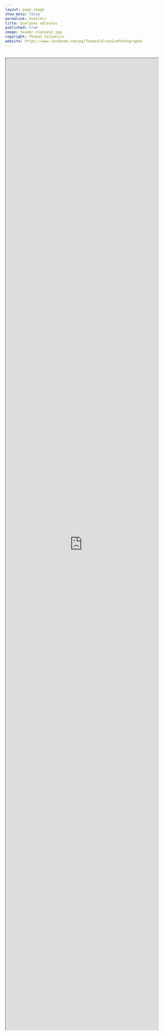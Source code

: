 ```yaml
---
layout: page_image
show_meta: false
permalink: booklet/
title: Quelques adresses
published: true
image: header-chaises2.jpg
copyright: Thomas Calvanico
website: https://www.facebook.com/pg/ThomasCalvanicoPhotographe
---
```


<br>

<iframe src="https://www.google.com/maps/d/embed?mid=1cWxoeokCl43D1UYgWpMj7abHL7Qp_kbf" style="width:100%;height:80vh"></iframe>
